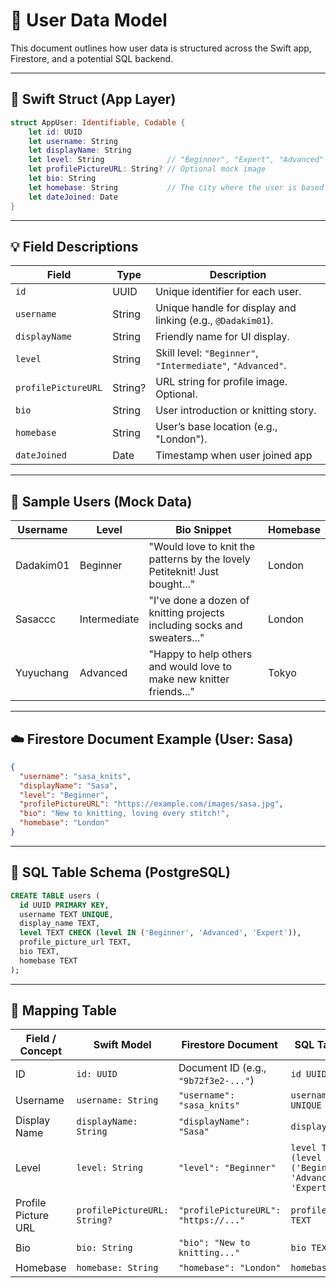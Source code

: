 # 🧵 User Data Model

This document outlines how user data is structured across the Swift app, Firestore, and a potential SQL backend.

---

## 🧩 Swift Struct (App Layer)

```swift
struct AppUser: Identifiable, Codable {
    let id: UUID
    let username: String
    let displayName: String
    let level: String              // "Beginner", "Expert", "Advanced"
    let profilePictureURL: String? // Optional mock image
    let bio: String
    let homebase: String           // The city where the user is based
    let dateJoined: Date
}
```

---

## 💡 Field Descriptions

| Field               | Type    | Description                                                  |
|---------------------|---------|--------------------------------------------------------------|
| `id`                | UUID    | Unique identifier for each user.                            |
| `username`          | String  | Unique handle for display and linking (e.g., `@Dadakim01`). |
| `displayName`       | String  | Friendly name for UI display.                              |
| `level`             | String  | Skill level: `"Beginner"`, `"Intermediate"`, `"Advanced"`. |
| `profilePictureURL` | String? | URL string for profile image. Optional.                    |
| `bio`               | String  | User introduction or knitting story.                        |
| `homebase`          | String  | User’s base location (e.g., "London").                      |
| `dateJoined`        | Date    | Timestamp when user joined app                             |

---

## 🧪 Sample Users (Mock Data)

| Username   | Level       | Bio Snippet                                                                 | Homebase |
|------------|-------------|------------------------------------------------------------------------------|----------|
| Dadakim01  | Beginner     | "Would love to knit the patterns by the lovely Petiteknit! Just bought..." | London   |
| Sasaccc    | Intermediate | "I've done a dozen of knitting projects including socks and sweaters..."   | London   |
| Yuyuchang  | Advanced     | "Happy to help others and would love to make new knitter friends..."       | Tokyo    |


---

## ☁️ Firestore Document Example (User: Sasa)

```json
{
  "username": "sasa_knits",
  "displayName": "Sasa",
  "level": "Beginner",
  "profilePictureURL": "https://example.com/images/sasa.jpg",
  "bio": "New to knitting, loving every stitch!",
  "homebase": "London"
}
```

---

## 🧱 SQL Table Schema (PostgreSQL)

```sql
CREATE TABLE users (
  id UUID PRIMARY KEY,
  username TEXT UNIQUE,
  display_name TEXT,
  level TEXT CHECK (level IN ('Beginner', 'Advanced', 'Expert')),
  profile_picture_url TEXT,
  bio TEXT,
  homebase TEXT
);
```

---

## 🔄 Mapping Table

| Field / Concept        | Swift Model                   | Firestore Document                      | SQL Table Column                          |
|------------------------|-------------------------------|------------------------------------------|-------------------------------------------|
| ID                     | `id: UUID`                    | Document ID (e.g., `"9b72f3e2-..."`)     | `id UUID PRIMARY KEY`                     |
| Username               | `username: String`            | `"username": "sasa_knits"`              | `username TEXT UNIQUE`                    |
| Display Name           | `displayName: String`         | `"displayName": "Sasa"`                 | `display_name TEXT`                       |
| Level                  | `level: String`               | `"level": "Beginner"`                   | `level TEXT CHECK (level IN ('Beginner', 'Advanced', 'Expert'))` |
| Profile Picture URL    | `profilePictureURL: String?`  | `"profilePictureURL": "https://..."`    | `profile_picture_url TEXT`                |
| Bio                    | `bio: String`                 | `"bio": "New to knitting..."`           | `bio TEXT`                                |
| Homebase               | `homebase: String`            | `"homebase": "London"`                  | `homebase TEXT`                           |
